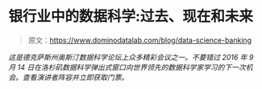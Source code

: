 # 银行业中的数据科学:过去、现在和未来

> 原文：<https://www.dominodatalab.com/blog/data-science-banking>

*这是德克萨斯州奥斯汀数据科学论坛上众多精彩会议之一。不要错过 2016 年 9 月 14 日在洛杉矶数据科学弹出式窗口向世界领先的数据科学家学习的下一次机会。查看演讲者阵容并立即获取门票。*
